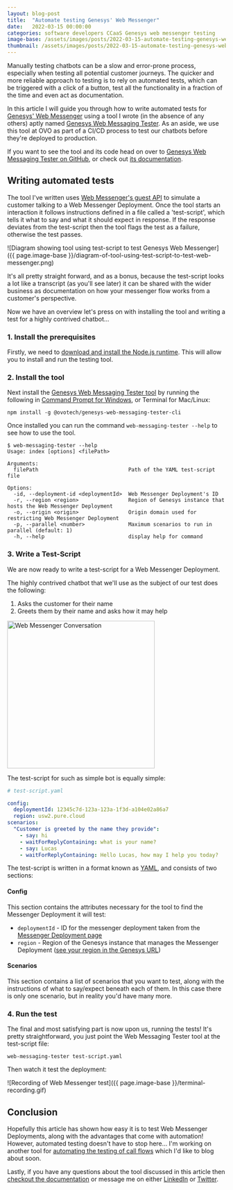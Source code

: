 ```yaml
---
layout: blog-post
title:  "Automate testing Genesys' Web Messenger"
date:   2022-03-15 00:00:00
categories: software developers CCaaS Genesys web messenger testing
image-base: /assets/images/posts/2022-03-15-automate-testing-genesys-web-messenger
thumbnail: /assets/images/posts/2022-03-15-automate-testing-genesys-web-messenger/thumbnail.jpeg
---
```


Manually testing chatbots can be a slow and error-prone process, especially when testing all potential customer journeys. The quicker and more reliable approach to testing is to rely on automated tests, which can be triggered with a
click of a button, test all the functionality in a fraction of the time and even act as documentation.

In this article I will guide you through how to write automated tests for [Genesys' Web Messenger](https://help.mypurecloud.com/articles/about-web-messaging/)
using a tool I wrote (in the absence of any others) aptly named [Genesys Web Messaging Tester](https://github.com/ovotech/genesys-web-messaging-tester#readme).
As an aside, we use this tool at OVO as part of a CI/CD process to test our chatbots before they're deployed to
production.

If you want to see the tool and its code head on over to [Genesys Web Messaging Tester on GitHub](https://github.com/ovotech/genesys-web-messaging-tester#readme), or check out [its documentation](https://genesys-messenger-tester.makingchatbots.com/).

## Writing automated tests

The tool I've written uses [Web Messenger's guest API](https://developer.genesys.cloud/api/digital/webmessaging/websocketapi)
to simulate a customer talking to a Web Messenger Deployment. Once the tool starts an interaction it follows
instructions defined in a file called a 'test-script', which tells it what to say and what it should expect in response.
If the response deviates from the test-script then the tool flags the test as a failure, otherwise the test passes.

![Diagram showing tool using test-script to test Genesys Web Messenger]({{ page.image-base }}/diagram-of-tool-using-test-script-to-test-web-messenger.png)

It's all pretty straight forward, and as a bonus, because the test-script looks a lot like a transcript (as you'll see
later) it can be shared with the wider business as documentation on how your messenger flow works from a customer's
perspective.

Now we have an overview let's press on with installing the tool and writing a test for a highly contrived chatbot...

### 1. Install the prerequisites

Firstly, we need to [download and install the Node.js runtime](https://nodejs.org/en/download/). This will allow you to
install and run the testing tool.

### 2. Install the tool
Next install the [Genesys Web Messaging Tester tool](https://github.com/ovotech/genesys-web-messaging-tester#readme) by running the following in [Command Prompt for Windows](https://www.howtogeek.com/235101/10-ways-to-open-the-command-prompt-in-windows-10/),
or Terminal for Mac/Linux:

```shell
npm install -g @ovotech/genesys-web-messaging-tester-cli
```

Once installed you can run the command `web-messaging-tester --help` to see how to use the tool.

```
$ web-messaging-tester --help
Usage: index [options] <filePath>

Arguments:
  filePath                             Path of the YAML test-script file

Options:
  -id, --deployment-id <deploymentId>  Web Messenger Deployment's ID
  -r, --region <region>                Region of Genesys instance that hosts the Web Messenger Deployment
  -o, --origin <origin>                Origin domain used for restricting Web Messenger Deployment
  -p, --parallel <number>              Maximum scenarios to run in parallel (default: 1)
  -h, --help                           display help for command
```

### 3. Write a Test-Script

We are now ready to write a test-script for a Web Messenger Deployment.

The highly contrived chatbot that we'll use as the subject of our test does the following:
1. Asks the customer for their name
2. Greets them by their name and asks how it may help

<img src="{{ page.image-base }}/web-messenger-conversation.png" width="340" alt="Web Messenger Conversation">

The test-script for such as simple bot is equally simple:
```yaml
# test-script.yaml

config:
  deploymentId: 12345c7d-123a-123a-1f3d-a104e02a86a7
  region: usw2.pure.cloud
scenarios:
  "Customer is greeted by the name they provide":
    - say: hi
    - waitForReplyContaining: what is your name?
    - say: Lucas
    - waitForReplyContaining: Hello Lucas, how may I help you today?
```

The test-script is written in a format known as [YAML](https://en.wikipedia.org/wiki/YAML), and consists of two
sections:

#### Config
This section contains the attributes necessary for the tool to find the Messenger Deployment it will test:
 * `deploymentId` - ID for the messenger deployment taken from the [Messenger Deployment page](https://help.mypurecloud.com/articles/deploy-messenger/)
 * `region` - Region of the Genesys instance that manages the Messenger Deployment ([see your region in the Genesys URL](https://help.mypurecloud.com/faqs/how-do-i-select-my-region/))

#### Scenarios
This section contains a list of scenarios that you want to test, along with the instructions of what to say/expect
beneath each of them. In this case there is only one scenario, but in reality you'd have many more.

### 4. Run the test

The final and most satisfying part is now upon us, running the tests! It's pretty straightforward, you just point the
Web Messaging Tester tool at the test-script file:

```shell
web-messaging-tester test-script.yaml
```

Then watch it test the deployment:

![Recording of Web Messenger test]({{ page.image-base }}/terminal-recording.gif)

## Conclusion

Hopefully this article has shown how easy it is to test Web Messenger Deployments, along with the advantages that come
with automation! However, automated testing doesn't have to stop here... I'm working on another tool for
[automating the testing of call flows](https://sketchingdev.co.uk/blog/automating-how-ivr-call-flows-are-tested.html)
which I'd like to blog about soon.

Lastly, if you have any questions about the tool discussed in this article then [checkout the documentation](https://genesys-messenger-tester.makingchatbots.com/)
or message me on either [LinkedIn](https://www.linkedin.com/in/lucas-woodward-the-dev/) or [Twitter](https://twitter.com/SketchingDev).
